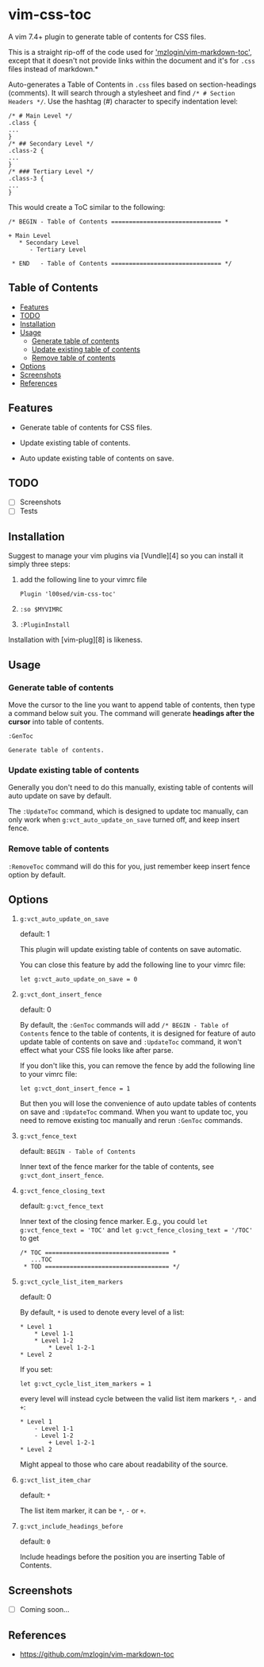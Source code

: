 # vim-css-toc

A vim 7.4+ plugin to generate table of contents for CSS files.

This is a straight rip-off of the code used for ['mzlogin/vim-markdown-toc']('https://github.com/mzlogin/vim-markdown-toc'), except that it doesn't not provide links within the document and it's for `.css` files instead of markdown.*

Auto-generates a Table of Contents in `.css` files based on section-headings (comments). It will search through a stylesheet and find `/* # Section Headers */`. Use the hashtag (#) character to specify indentation level:

```
/* # Main Level */
.class {
...
}
/* ## Secondary Level */
.class-2 {
...
}
/* ### Tertiary Level */
.class-3 {
...
}
```

This would create a ToC similar to the following:

```
/* BEGIN - Table of Contents =============================== *

+ Main Level
   * Secondary Level
      - Tertiary Level

 * END   - Table of Contents =============================== */
```

## Table of Contents

* [Features](#features)
* [TODO](#todo)
* [Installation](#installation)
* [Usage](#usage)
    * [Generate table of contents](#generate-table-of-contents)
    * [Update existing table of contents](#update-existing-table-of-contents)
    * [Remove table of contents](#remove-table-of-contents)
* [Options](#options)
* [Screenshots](#screenshots)
* [References](#references)

## Features

* Generate table of contents for CSS files.

* Update existing table of contents.

* Auto update existing table of contents on save.

## TODO

- [ ] Screenshots
- [ ] Tests

## Installation

Suggest to manage your vim plugins via [Vundle][4] so you can install it simply three steps:

1. add the following line to your vimrc file

    ```
    Plugin 'l00sed/vim-css-toc'
    ```

2. `:so $MYVIMRC`

3. `:PluginInstall`

Installation with [vim-plug][8] is likeness.

## Usage

### Generate table of contents

Move the cursor to the line you want to append table of contents, then type a command below suit you. The command will generate **headings after the cursor** into table of contents.

`:GenToc`

    Generate table of contents.


### Update existing table of contents

Generally you don't need to do this manually, existing table of contents will auto update on save by default.

The `:UpdateToc` command, which is designed to update toc manually, can only work when `g:vct_auto_update_on_save` turned off, and keep insert fence.

### Remove table of contents

`:RemoveToc` command will do this for you, just remember keep insert fence option by default.

## Options

1. `g:vct_auto_update_on_save`

   default: 1

   This plugin will update existing table of contents on save automatic.

   You can close this feature by add the following line to your vimrc file:

   ```~/.vimrc
   let g:vct_auto_update_on_save = 0
   ```

2. `g:vct_dont_insert_fence`

   default: 0

   By default, the `:GenToc` commands will add `/* BEGIN - Table of Contents` fence to the table of contents, it is designed for feature of auto update table of contents on save and `:UpdateToc` command, it won't effect what your CSS file looks like after parse.

   If you don't like this, you can remove the fence by add the following line to your vimrc file:

   ```~/.vimrc
   let g:vct_dont_insert_fence = 1
   ```

   But then you will lose the convenience of auto update tables of contents on save and `:UpdateToc` command. When you want to update toc, you need to remove existing toc manually and rerun `:GenToc` commands.

3. `g:vct_fence_text`

   default: `BEGIN - Table of Contents`

   Inner text of the fence marker for the table of contents, see `g:vct_dont_insert_fence`.

4. `g:vct_fence_closing_text`

   default: `g:vct_fence_text`

   Inner text of the closing fence marker. E.g., you could `let g:vct_fence_text = 'TOC'` and `let g:vct_fence_closing_text = '/TOC'` to get

   ```
   /* TOC =================================== *
      ...TOC
    * TOD =================================== */
   ```
5. `g:vct_cycle_list_item_markers`

   default: 0

   By default, `*` is used to denote every level of a list:

   ```
   * Level 1
       * Level 1-1
       * Level 1-2
           * Level 1-2-1
   * Level 2
   ```

   If you set:

   ```~/.vimrc
   let g:vct_cycle_list_item_markers = 1
   ```

   every level will instead cycle between the valid list item markers `*`, `-` and `+`:

   ```
   * Level 1
       - Level 1-1
       - Level 1-2
           + Level 1-2-1
   * Level 2
   ```

   Might appeal to those who care about readability of the source.

7. `g:vct_list_item_char`

    default: `*`

    The list item marker, it can be `*`, `-` or `+`.

8. `g:vct_include_headings_before`

    default: `0`

    Include headings before the position you are inserting Table of Contents.

## Screenshots

- [ ] Coming soon...

## References

* <https://github.com/mzlogin/vim-markdown-toc>

